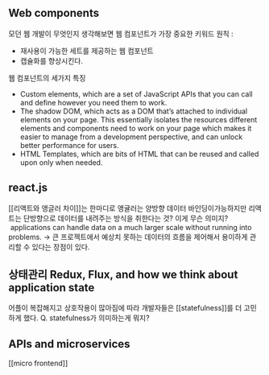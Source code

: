 ---
---

## Web components
모던 웹 개발이 무엇인지 생각해보면 웹 컴포넌트가 가장 중요한 키워드
원칙 : 
- 재사용이 가능한 세트를 제공하는 웹 컴포넌트 
- 캡슐화를 향상시킨다.

웹 컴포넌트의 세가지 특징 
-   Custom elements, which are a set of JavaScript APIs that you can call and define however you need them to work.
-   The shadow DOM, which acts as a DOM that’s attached to individual elements on your page. This essentially isolates the resources different elements and components need to work on your page which makes it easier to manage from a development perspective, and can unlock better performance for users.
-   HTML Templates, which are bits of HTML that can be reused and called upon only when needed.

## react.js

[[리액트와 앵글러 차이]]는 한마디로 앵귤러는 양방향 데이터 바인딩이가능하지만 리액트는 단방향으로 데이터를 내려주는 방식을 취한다는 것? 
이게 무슨 의미지?  applications can handle data on a much larger scale without running into problems.
-> 큰 프로젝트에서 예상치 못하는 데이터의 흐름을 제어해서 용이하게 관리할 수 있다는 장점이 있다. 


## 상태관리  Redux, Flux, and how we think about application state
어플이 복잡해지고 상호작용이 많아짐에 따라 개발자들은 [[statefulness]]를 더 고민하게 했다.
Q. statefulness가 의미하는게 뭐지? 


## APIs and microservices
[[micro frontend]]